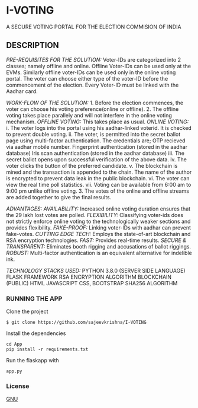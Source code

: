 # I-VOTING
A SECURE VOTING PORTAL FOR THE ELECTION COMMISION OF INDIA

## DESCRIPTION
*PRE-REQUISITES FOR THE SOLUTION:*
	Voter-IDs are categorized into 2 classes; namely offline and online.
	Offline Voter-IDs can be used only at the EVMs.
	Similarly offline voter-IDs can be used only in the online voting portal.
	The voter can choose either type of the voter-ID before the commencement of the election.
	Every Voter-ID must be linked with the Aadhar card.
	
*WORK-FLOW OF THE SOLUTION:*
	1. Before the election commences, the voter can choose his voting preference(online or offline).
	2. The offline voting takes place parallely and will not interfere in the online voting mechanism.
	*OFFLINE VOTING:*
		This takes place as usual.
	*ONLINE VOTING:*
		i. The voter logs into the portal using his aadhar-linked voterid. It is checked to prevent double voting.
		ii. The voter, is permitted into the secret ballot page using multi-factor authentication.
		  The credentials are;
			OTP recieved via aadhar mobile number.
			Fingerprint authentication (stored in the aadhar database)
			Iris scan authentication (stored in the aadhar database)
		iii. The secret ballot opens upon successful verification of the above data.
		iv. The voter clicks the button of the preferred candidate.
		v. The blockchain is mined and the transaction is appended to the chain. The name of the author is encrypted
		   to prevent data leak in the public blockchain.
		vi. The voter can view the real time poll statistics.
		vii. Voting can be available from 6:00 am to 9:00 pm unlike offline voting.
	3. The votes of the online and offline streams are added together to give the final results.

*ADVANTAGES:*
	*AVAILABILITY:* Increased online voting duration ensures that the 29 lakh lost votes are polled.
	*FLEXIBILITY:* Classifying voter-ids does not strictly enforce online voting to the technologically weaker sections and provides flexibility.
	*FAKE-PROOF:* Linking voter-IDs with aadhar can prevent fake-votes.
	*CUTTING EDGE TECH:* Employs the state-of-art blockchain and RSA encryption technologies.
	*FAST:* Provides real-time results.
	*SECURE & TRANSPARENT:* Eliminates booth rigging and accusations of ballot riggings.
	*ROBUST:* Multi-factor authentication is an equivalent alternative for indelible ink.

*TECHNOLOGY STACKS USED:*
	PYTHON 3.8.0 (SERVER SIDE LANGUAGE)
		FLASK FRAMEWORK
	RSA ENCRYPTION ALGORITHM
	BLOCKCHAIN (PUBLIC)
	HTML
	JAVASCRIPT
	CSS, BOOTSTRAP
	SHA256 ALGORITHM

### RUNNING THE APP

Clone the project 
```
$ git clone https://github.com/sajeevkrishna/I-VOTING
```

Install the dependencies
```
cd App
pip install -r requirements.txt
```

Run the flaskapp with
```
app.py
```

### License
[GNU](https://choosealicense.com/licenses/gpl-3.0/)
